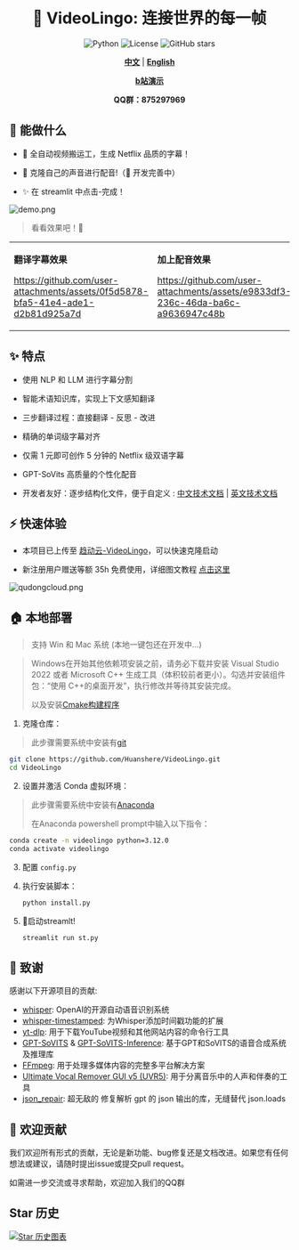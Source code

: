 <div align="center">

# 🌉 VideoLingo: 连接世界的每一帧

![Python](https://img.shields.io/badge/python-v3.12-blue.svg)
![License](https://img.shields.io/badge/license-MIT-green.svg)
![GitHub stars](https://img.shields.io/github/stars/Huanshere/VideoLingo.svg)

[**中文**](README.md) | [**English**](README.en.md)

[**b站演示**](https://www.bilibili.com/video/BV1QsYXeGEPP/)

**QQ群：875297969**

</div>

## 🌟 能做什么

- 🍖 全自动视频搬运工，生成 Netflix 品质的字幕！

- 🎤 克隆自己的声音进行配音!（🚧 开发完善中）

- ✨ 在 streamlit 中点击-完成！

![demo.png](https://files.catbox.moe/clsmt9.png)

> 看看效果吧！💪

<table>
<tr>
<td width="50%">

**翻译字幕效果**

https://github.com/user-attachments/assets/0f5d5878-bfa5-41e4-ade1-d2b81d925a7d

</td>
<td width="50%">

**加上配音效果**

https://github.com/user-attachments/assets/e9833df3-236c-46da-ba6c-a9636947c48b

</td>
</tr>
</table>

## ✨ 特点

- 使用 NLP 和 LLM 进行字幕分割

- 智能术语知识库，实现上下文感知翻译

- 三步翻译过程：直接翻译 - 反思 - 改进

- 精确的单词级字幕对齐

- 仅需 1 元即可创作 5 分钟的 Netflix 级双语字幕

- GPT-SoVits 高质量的个性化配音

- 开发者友好：逐步结构化文件，便于自定义 : [中文技术文档](./docs/README_guide_zh.md) | [英文技术文档](./docs/README_guide_en.md) 

## ⚡️ 快速体验

- 本项目已上传至 [趋动云-VideoLingo](https://open.virtaicloud.com/web/project/detail/480194078119297024)，可以快速克隆启动

- 新注册用户赠送等额 35h 免费使用，详细图文教程 [点击这里](docs/趋动云使用说明.md)



![qudongcloud.png](https://files.catbox.moe/ia9v1d.png)

## 🏠 本地部署
> 支持 Win 和 Mac 系统 (本地一键包还在开发中...)


> Windows在开始其他依赖项安装之前，请务必下载并安装 Visual Studio 2022 或者 Microsoft C++ 生成工具（体积较前者更小）。勾选并安装组件包：“使用 C++的桌面开发”，执行修改并等待其安装完成。
>
> 以及安装[Cmake构建程序](https://github.com/Kitware/CMake/releases/download/v3.30.2/cmake-3.30.2-windows-x86_64.msi)

1. 克隆仓库：
> 此步骤需要系统中安装有[git](https://git-scm.com/download/win)

   ```bash
   git clone https://github.com/Huanshere/VideoLingo.git
   cd VideoLingo
   ```

2. 设置并激活 Conda 虚拟环境：

> 此步骤需要系统中安装有[Anaconda](https://www.anaconda.com/download/success)
> 
> 在Anaconda powershell prompt中输入以下指令：
   ```bash
   conda create -n videolingo python=3.12.0
   conda activate videolingo
   ```

3. 配置 `config.py`

4. 执行安装脚本：

   ```bash
   python install.py
   ```

5. 🎉启动streamlt!
   ```bash
   streamlit run st.py
   ```

## 🙏 致谢

感谢以下开源项目的贡献:

- [whisper](https://github.com/openai/whisper): OpenAI的开源自动语音识别系统
- [whisper-timestamped](https://github.com/linto-ai/whisper-timestamped): 为Whisper添加时间戳功能的扩展
- [yt-dlp](https://github.com/yt-dlp/yt-dlp): 用于下载YouTube视频和其他网站内容的命令行工具
- [GPT-SoVITS](https://github.com/RVC-Project/GPT-SoVITS) & [GPT-SoVITS-Inference](https://github.com/X-T-E-R/GPT-SoVITS-Inference): 基于GPT和SoVITS的语音合成系统及推理库
- [FFmpeg](https://github.com/FFmpeg/FFmpeg): 用于处理多媒体内容的完整多平台解决方案
- [Ultimate Vocal Remover GUI v5 (UVR5)](https://github.com/Anjok07/ultimatevocalremovergui): 用于分离音乐中的人声和伴奏的工具
- [json_repair](https://github.com/mangiucugna/json_repair): 超无敌的 修复解析 gpt 的 json 输出的库，无缝替代 json.loads

## 🤝 欢迎贡献

我们欢迎所有形式的贡献，无论是新功能、bug修复还是文档改进。如果您有任何想法或建议，请随时提出issue或提交pull request。

如需进一步交流或寻求帮助，欢迎加入我们的QQ群

## Star 历史

[![Star 历史图表](https://api.star-history.com/svg?repos=Huanshere/VideoLingo&type=Timeline)](https://star-history.com/#Huanshere/VideoLingo)
